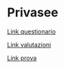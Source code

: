 # Privasee

[Link questionario](https://google.com)

[Link valutazioni](https://google.com)

[Link prova](https://google.com)
